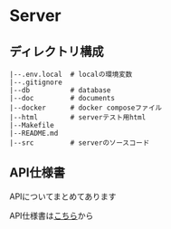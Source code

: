 # Server

## ディレクトリ構成
```
|--.env.local  # localの環境変数
|--.gitignore
|--db          # database
|--doc         # documents
|--docker      # docker composeファイル
|--html        # serverテスト用html
|--Makefile
|--README.md
|--src         # serverのソースコード
```

## API仕様書

APIについてまとめてあります

API仕様書は[こちら](./doc/api.md)から

